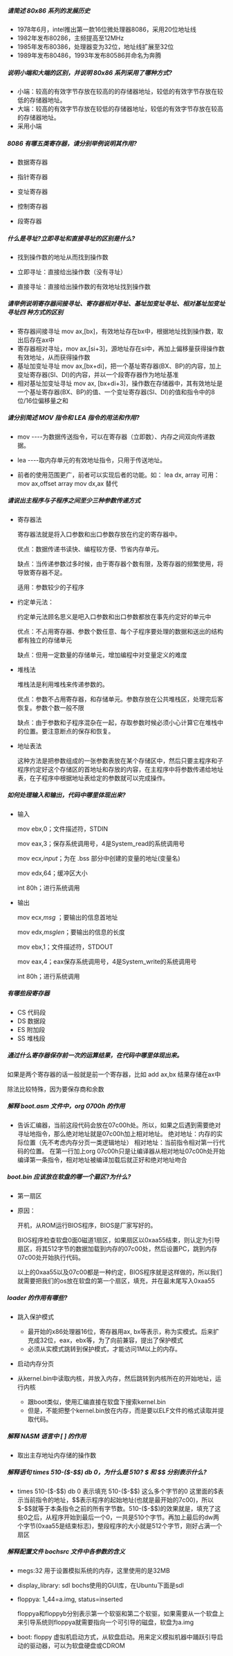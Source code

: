 ##### 请简述 80x86 系列的发展历史

- 1978年6月，intel推出第一款16位微处理器8086，采用20位地址线  
- 1982年发布80286，主频提高至12MHz
- 1985年发布80386，处理器变为32位，地址线扩展至32位
- 1989年发布80486，1993年发布80586并命名为奔腾

##### 说明小端和大端的区别，并说明 80x86 系列采用了哪种方式?

- 小端：较高的有效字节存放在较高的的存储器地址，较低的有效字节存放在较低的存储器地址。
- 大端：较高的有效字节存放在较低的存储器地址，较低的有效字节存放在较高的存储器地址。
- 采用小端

##### 8086 有哪五类寄存器，请分别举例说明其作用?

- 数据寄存器

- 指针寄存器

- 变址寄存器

- 控制寄存器

- 段寄存器

##### 什么是寻址?立即寻址和直接寻址的区别是什么?

- 找到操作数的地址从而找到操作数

- 立即寻址：直接给出操作数（没有寻址）

- 直接寻址：直接给出操作数的有效地址找到操作数

##### 请举例说明寄存器间接寻址、寄存器相对寻址、基址加变址寻址、相对基址加变址寻址四 种方式的区别

- 寄存器间接寻址 mov ax,[bx]，有效地址存在bx中，根据地址找到操作数，取出后存在ax中
- 寄存器相对寻址，mov ax,[si+3]，源地址存在si中，再加上偏移量获得操作数有效地址，从而获得操作数
- 基址加变址寻址 mov ax,[bx+di]，把一个基址寄存器(BX、BP)的内容，加上变址寄存器(SI、DI)的内容，并以一个段寄存器作为地址基准
- 相对基址加变址寻址 mov ax, [bx+di+3]，操作数在存储器中，其有效地址是一个基址寄存器(BX、BP)的值、一个变址寄存器(SI、DI)的值和指令中的8位/16位偏移量之和

##### 请分别简述 MOV 指令和 LEA 指令的用法和作用?

- mov ----为数据传送指令，可以在寄存器（立即数）、内存之间双向传递数据。
- lea ----取内存单元的有效地址指令，只用于传送地址。

- 前者的使用范围更广，前者可以实现后者的功能。如：
  lea dx, array
  可用：
  mov ax,offset array
  mov dx,ax
  替代

##### 请说出主程序与子程序之间至少三种参数传递方式

- 寄存器法

  寄存器法就是将入口参数和出口参数存放在约定的寄存器中。

  优点：数据传递书读快、编程较方便、节省内存单元。

  缺点：当传递参数过多时候，由于寄存器个数有限，及寄存器的频繁使用，将导致寄存器不足。

  适用：参数较少的子程序

- 约定单元法：

  约定单元法顾名思义是吧入口参数和出口参数都放在事先约定好的单元中

  优点：不占用寄存器、参数个数任意、每个子程序要处理的数据和送出的结构都有独立的存储单元

  缺点：但用一定数量的存储单元，增加编程中对变量定义的难度

- 堆栈法

  堆栈法是利用堆栈来传递参数的。

  优点：参数不占用寄存器，和存储单元。参数存放在公共堆栈区，处理完后客恢复。参数个数一般不限

  缺点：由于参数和子程序混杂在一起，存取参数时候必须小心计算它在堆栈中的位置。要注意断点的保存和恢复。

- 地址表法

  这种方法是把参数组成的一张参数表放在某个存储区中，然后只要主程序和子程序约定好这个存储区的首地址和存放的内容，在主程序中将参数传递给地址表，在子程序中根据地址表给定的参数就可以完成操作。

##### 如何处理输入和输出，代码中哪里体现出来?

- 输入

  mov ebx,0；文件描述符，STDIN

  mov eax,3；保存系统调用号，4是System_read的系统调用号

  mov ecx,*input*；为在 .bss 部分中创建的变量的地址(变量名)

  mov edx,64；缓冲区大小

  int 80h；进行系统调用

- 输出

  mov ecx,*msg* ；要输出的信息首地址

  mov edx,*msglen*；要输出的信息的长度

  mov ebx,1；文件描述符，STDOUT

  mov eax,4；eax保存系统调用号，4是System_write的系统调用号

  int 80h；进行系统调用

##### 有哪些段寄存器

- CS 代码段
- DS 数据段
- ES 附加段
- SS 堆栈段

##### 通过什么寄存器保存前一次的运算结果，在代码中哪里体现出来。

如果是两个寄存器的话一般就是前一个寄存器，比如 add  ax,bx 结果存储在ax中

除法比较特殊，因为要保存商和余数

##### 解释 boot.asm 文件中，org 0700h 的作用

- 告诉汇编器，当前这段代码会放在07c00h处。所以，如果之后遇到需要绝对寻址地指令，那么绝对地址就是07c00h加上相对地址。
  绝对地址：内存的实际位置（先不考虑内存分页一类逻辑地址）
  相对地址：当前指令相对第一行代码的位置。
  在第一行加上org 07c00h只是让编译器从相对地址07c00h处开始编译第一条指令，相对地址被编译加载后就正好和绝对地址吻合

##### boot.bin 应该放在软盘的哪一个扇区?为什么?

- 第一扇区

- 原因：

  开机，从ROM运行BIOS程序，BIOS是厂家写好的。

  BIOS程序检查软盘0面0磁道1扇区，如果扇区以0xaa55结束，则认定为引导扇区，将其512字节的数据加载到内存的07c00处，然后设置PC，跳到内存07c00处开始执行代码。

  以上的0xaa55以及07c00都是一种约定，BIOS程序就是这样做的，所以我们就需要把我们的os放在软盘的第一个扇区，填充，并在最末尾写入0xaa55

##### loader 的作用有哪些?

- 跳入保护模式
  - 最开始的x86处理器16位，寄存器用ax, bx等表示，称为实模式。后来扩充成32位，eax，ebx等，为了向前兼容，提出了保护模式
  - 必须从实模式跳转到保护模式，才能访问1M以上的内存。

- 启动内存分页
- 从kernel.bin中读取内核，并放入内存，然后跳转到内核所在的开始地址，运行内核
  - 跟boot类似，使用汇编直接在软盘下搜索kernel.bin
  -  但是，不能把整个kernel.bin放在内存，而是要以ELF文件的格式读取并提取代码。

##### 解释 NASM 语言中 [ ] 的作用

- 取出主存地址内存储的操作数

##### 解释语句 times 510-(\$-\$\$) db 0，为什么是 510? \$ 和 \$\$ 分别表示什么?

- times 510-(\$-\$\$) db 0 表示填充 510-(\$-\$\$) 这么多个字节的0
  这里面的\$表示当前指令的地址，\$\$表示程序的起始地址(也就是最开始的7c00)，所以\$-\$\$就等于本条指令之前的所有字节数。510-(\$-\$\$)的效果就是，填充了这些0之后，从程序开始到最后一个0，一共是510个字节。再加上最后的dw两个字节(0xaa55是结束标志)，整段程序的大小就是512个字节，刚好占满一个扇区

##### 解释配置文件 bochsrc 文件中各参数的含义

- megs:32 用于设置模拟系统的内存，这里使用的是32MB

- display_library: sdl bochs使用的GUI库，在Ubuntu下面是sdl

- floppya: 1_44=a.img, status=inserted 

  floppya和floppyb分别表示第一个软驱和第二个软驱，如果需要从一个软盘上来引导系统则floppya就需要指向一个可引导的磁盘，软盘为a.img

- boot: floppy 虚拟机启动方式，从软盘启动。用来定义模拟机器中踊跃引导启动的驱动器，可以为软盘硬盘或CDROM